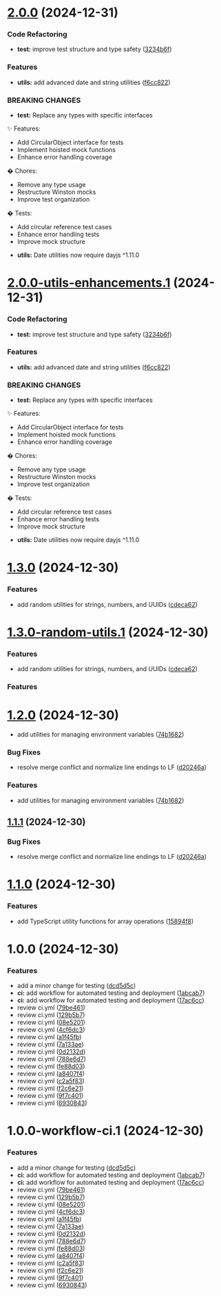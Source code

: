 # [2.0.0](https://github.com/organization-ai-projects/shared-base/compare/v1.3.0...v2.0.0) (2024-12-31)


### Code Refactoring

* **test:** improve test structure and type safety ([3234b6f](https://github.com/organization-ai-projects/shared-base/commit/3234b6f38cde1fa8f01b4e70f836d43c03ecaa67))


### Features

* **utils:** add advanced date and string utilities ([f6cc822](https://github.com/organization-ai-projects/shared-base/commit/f6cc8221b7d707ab80f1c5dd78c0867a944acdbc))


### BREAKING CHANGES

* **test:** Replace any types with specific interfaces

✨ Features:
- Add CircularObject interface for tests
- Implement hoisted mock functions
- Enhance error handling coverage

� Chores:
- Remove any type usage
- Restructure Winston mocks
- Improve test organization

� Tests:
- Add circular reference test cases
- Enhance error handling tests
- Improve mock structure
* **utils:** Date utilities now require dayjs ^1.11.0

# [2.0.0-utils-enhancements.1](https://github.com/organization-ai-projects/shared-base/compare/v1.3.0...v2.0.0-utils-enhancements.1) (2024-12-31)


### Code Refactoring

* **test:** improve test structure and type safety ([3234b6f](https://github.com/organization-ai-projects/shared-base/commit/3234b6f38cde1fa8f01b4e70f836d43c03ecaa67))


### Features

* **utils:** add advanced date and string utilities ([f6cc822](https://github.com/organization-ai-projects/shared-base/commit/f6cc8221b7d707ab80f1c5dd78c0867a944acdbc))


### BREAKING CHANGES

* **test:** Replace any types with specific interfaces

✨ Features:
- Add CircularObject interface for tests
- Implement hoisted mock functions
- Enhance error handling coverage

� Chores:
- Remove any type usage
- Restructure Winston mocks
- Improve test organization

� Tests:
- Add circular reference test cases
- Enhance error handling tests
- Improve mock structure
* **utils:** Date utilities now require dayjs ^1.11.0

# [1.3.0](https://github.com/organization-ai-projects/shared-base/compare/v1.2.0...v1.3.0) (2024-12-30)

### Features

- add random utilities for strings, numbers, and UUIDs ([cdeca62](https://github.com/organization-ai-projects/shared-base/commit/cdeca6283c7e4361906521b15d91269bc8aded07))

# [1.3.0-random-utils.1](https://github.com/organization-ai-projects/shared-base/compare/v1.2.0...v1.3.0-random-utils.1) (2024-12-30)

### Features

- add random utilities for strings, numbers, and UUIDs ([cdeca62](https://github.com/organization-ai-projects/shared-base/commit/cdeca6283c7e4361906521b15d91269bc8aded07))

### Features

# [1.2.0](https://github.com/organization-ai-projects/shared-base/compare/v1.1.1...v1.2.0) (2024-12-30)

- add utilities for managing environment variables ([74b1682](https://github.com/organization-ai-projects/shared-base/commit/74b1682806bd85f64b93292be0af4c72b0d23e8d))

### Bug Fixes

- resolve merge conflict and normalize line endings to LF ([d20246a](https://github.com/organization-ai-projects/shared-base/commit/d20246a7334ff9abb858d53096617d089d890100))

### Features

- add utilities for managing environment variables ([74b1682](https://github.com/organization-ai-projects/shared-base/commit/74b1682806bd85f64b93292be0af4c72b0d23e8d))

## [1.1.1](https://github.com/organization-ai-projects/shared-base/compare/v1.1.0...v1.1.1) (2024-12-30)

### Bug Fixes

- resolve merge conflict and normalize line endings to LF ([d20246a](https://github.com/organization-ai-projects/shared-base/commit/d20246a7334ff9abb858d53096617d089d890100))

# [1.1.0](https://github.com/organization-ai-projects/shared-base/compare/v1.0.0...v1.1.0) (2024-12-30)

### Features

- add TypeScript utility functions for array operations ([15894f8](https://github.com/organization-ai-projects/shared-base/commit/15894f84366aabb5cb95900f1577e164986aac9b))

# 1.0.0 (2024-12-30)

### Features

- add a minor change for testing ([dcd5d5c](https://github.com/organization-ai-projects/shared-base/commit/dcd5d5c754494607324d55311fd86c54731a817f))
- **ci:** add workflow for automated testing and deployment ([1abcab7](https://github.com/organization-ai-projects/shared-base/commit/1abcab74adec6529947bd7f5abeaa8cafa22ea19))
- **ci:** add workflow for automated testing and deployment ([17ac6cc](https://github.com/organization-ai-projects/shared-base/commit/17ac6cc330119a80dcf21d87af7606e903ce98e5))
- review ci.yml ([79be461](https://github.com/organization-ai-projects/shared-base/commit/79be4619654fab8c46ced8904bbfc316a1d93f6d))
- review ci.yml ([129b5b7](https://github.com/organization-ai-projects/shared-base/commit/129b5b70bdc567c5fc29c88b42a3cd1d30324f8d))
- review ci.yml ([08e5201](https://github.com/organization-ai-projects/shared-base/commit/08e5201fef5d98d9ad8389363476db8212d08133))
- review ci.yml ([4cf6dc3](https://github.com/organization-ai-projects/shared-base/commit/4cf6dc3e9f9b60e9a2061a05b90f168d4a9850f8))
- review ci.yml ([a1f45fb](https://github.com/organization-ai-projects/shared-base/commit/a1f45fb10244991519f2ef948ca3ddf1d97414b4))
- review ci.yml ([7a133ae](https://github.com/organization-ai-projects/shared-base/commit/7a133aeff3b3af545fa1a0a6d95b0fb295f230c0))
- review ci.yml ([0d2132d](https://github.com/organization-ai-projects/shared-base/commit/0d2132d2c88bf6b0419dcb045d012a8b66f24b00))
- review ci.yml ([788e6d7](https://github.com/organization-ai-projects/shared-base/commit/788e6d78c3eb2e603d0af3c8de89622fbd386b40))
- review ci.yml ([fe88d03](https://github.com/organization-ai-projects/shared-base/commit/fe88d03aa59508c20e1434dd241fcb3c825d2219))
- review ci.yml ([a8407f4](https://github.com/organization-ai-projects/shared-base/commit/a8407f4ed46f9e9b1d2514a3e56bec6ab50b7d91))
- review ci.yml ([c2a5f83](https://github.com/organization-ai-projects/shared-base/commit/c2a5f8345f62f81d4c6625652bca957c9fae5734))
- review ci.yml ([f2c6e21](https://github.com/organization-ai-projects/shared-base/commit/f2c6e216aeb1615bf329c0dda20794e297e80e43))
- review ci.yml ([9f7c401](https://github.com/organization-ai-projects/shared-base/commit/9f7c401a6745cc13831ff15cc73c732f27682dab))
- review ci.yml ([6930843](https://github.com/organization-ai-projects/shared-base/commit/6930843424e9c5059ba98fbe2aa2783b41f5be3f))

# 1.0.0-workflow-ci.1 (2024-12-30)

### Features

- add a minor change for testing ([dcd5d5c](https://github.com/organization-ai-projects/shared-base/commit/dcd5d5c754494607324d55311fd86c54731a817f))
- **ci:** add workflow for automated testing and deployment ([1abcab7](https://github.com/organization-ai-projects/shared-base/commit/1abcab74adec6529947bd7f5abeaa8cafa22ea19))
- **ci:** add workflow for automated testing and deployment ([17ac6cc](https://github.com/organization-ai-projects/shared-base/commit/17ac6cc330119a80dcf21d87af7606e903ce98e5))
- review ci.yml ([79be461](https://github.com/organization-ai-projects/shared-base/commit/79be4619654fab8c46ced8904bbfc316a1d93f6d))
- review ci.yml ([129b5b7](https://github.com/organization-ai-projects/shared-base/commit/129b5b70bdc567c5fc29c88b42a3cd1d30324f8d))
- review ci.yml ([08e5201](https://github.com/organization-ai-projects/shared-base/commit/08e5201fef5d98d9ad8389363476db8212d08133))
- review ci.yml ([4cf6dc3](https://github.com/organization-ai-projects/shared-base/commit/4cf6dc3e9f9b60e9a2061a05b90f168d4a9850f8))
- review ci.yml ([a1f45fb](https://github.com/organization-ai-projects/shared-base/commit/a1f45fb10244991519f2ef948ca3ddf1d97414b4))
- review ci.yml ([7a133ae](https://github.com/organization-ai-projects/shared-base/commit/7a133aeff3b3af545fa1a0a6d95b0fb295f230c0))
- review ci.yml ([0d2132d](https://github.com/organization-ai-projects/shared-base/commit/0d2132d2c88bf6b0419dcb045d012a8b66f24b00))
- review ci.yml ([788e6d7](https://github.com/organization-ai-projects/shared-base/commit/788e6d78c3eb2e603d0af3c8de89622fbd386b40))
- review ci.yml ([fe88d03](https://github.com/organization-ai-projects/shared-base/commit/fe88d03aa59508c20e1434dd241fcb3c825d2219))
- review ci.yml ([a8407f4](https://github.com/organization-ai-projects/shared-base/commit/a8407f4ed46f9e9b1d2514a3e56bec6ab50b7d91))
- review ci.yml ([c2a5f83](https://github.com/organization-ai-projects/shared-base/commit/c2a5f8345f62f81d4c6625652bca957c9fae5734))
- review ci.yml ([f2c6e21](https://github.com/organization-ai-projects/shared-base/commit/f2c6e216aeb1615bf329c0dda20794e297e80e43))
- review ci.yml ([9f7c401](https://github.com/organization-ai-projects/shared-base/commit/9f7c401a6745cc13831ff15cc73c732f27682dab))
- review ci.yml ([6930843](https://github.com/organization-ai-projects/shared-base/commit/6930843424e9c5059ba98fbe2aa2783b41f5be3f))
